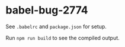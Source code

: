 # babel-bug-2774

See `.babelrc` and `package.json` for setup.



Run `npm run build` to see the compiled output.
